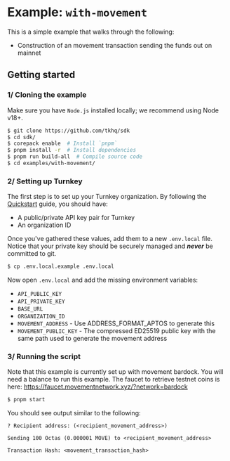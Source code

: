 # Example: `with-movement`

This is a simple example that walks through the following:

- Construction of an movement transaction sending the funds out on mainnet

## Getting started

### 1/ Cloning the example

Make sure you have `Node.js` installed locally; we recommend using Node v18+.

```bash
$ git clone https://github.com/tkhq/sdk
$ cd sdk/
$ corepack enable  # Install `pnpm`
$ pnpm install -r  # Install dependencies
$ pnpm run build-all  # Compile source code
$ cd examples/with-movement/
```

### 2/ Setting up Turnkey

The first step is to set up your Turnkey organization. By following the [Quickstart](https://docs.turnkey.com/getting-started/quickstart) guide, you should have:

- A public/private API key pair for Turnkey
- An organization ID

Once you've gathered these values, add them to a new `.env.local` file. Notice that your private key should be securely managed and **_never_** be committed to git.

```bash
$ cp .env.local.example .env.local
```

Now open `.env.local` and add the missing environment variables:

- `API_PUBLIC_KEY`
- `API_PRIVATE_KEY`
- `BASE_URL`
- `ORGANIZATION_ID`
- `MOVEMENT_ADDRESS` - Use ADDRESS_FORMAT_APTOS to generate this
- `MOVEMENT_PUBLIC_KEY` - The compressed ED25519 public key with the same path used to generate the movement address

### 3/ Running the script

Note that this example is currently set up with movement bardock. You will need a balance to run this example. The faucet to retrieve testnet coins is here: https://faucet.movementnetwork.xyz/?network=bardock

```bash
$ pnpm start
```

You should see output similar to the following:

```
? Recipient address: (<recipient_movement_address>)

Sending 100 Octas (0.000001 MOVE) to <recipient_movement_address>

Transaction Hash: <movement_transaction_hash>
```
